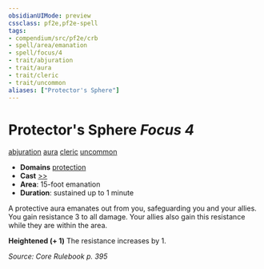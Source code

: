 ```yaml
---
obsidianUIMode: preview
cssclass: pf2e,pf2e-spell
tags:
- compendium/src/pf2e/crb
- spell/area/emanation
- spell/focus/4
- trait/abjuration
- trait/aura
- trait/cleric
- trait/uncommon
aliases: ["Protector's Sphere"]
---
```

# Protector's Sphere *Focus 4*   
[abjuration](abjuration.md "Abjuration School Trait")  [aura](Reference/Rules/Traits/aura.md "Aura Combat Trait")  [cleric](Reference/Rules/Traits/cleric.md "Cleric Class Trait")  [uncommon](uncommon.md "Uncommon Rarity Trait")  

- **Domains** [protection](Reference/Compendium/Setting/domains.md#Protection)
- **Cast** [>>](chapter-9-playing-the-game.md#Actions "Two-Action") 
- **Area**: 15-foot emanation
- **Duration**: sustained up to 1 minute

A protective aura emanates out from you, safeguarding you and your allies. You gain resistance 3 to all damage. Your allies also gain this resistance while they are within the area.

**Heightened (+ 1)** The resistance increases by 1.

*Source: Core Rulebook p. 395*